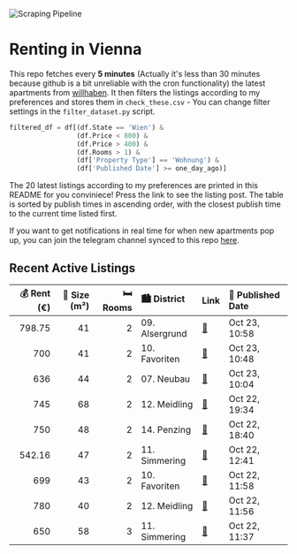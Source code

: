 ![Scraping Pipeline](https://github.com/AthomsG/renting-in-vienna/actions/workflows/run_pipeline.yml/badge.svg)


# Renting in Vienna

This repo fetches every **5 minutes** (Actually it's less than 30 minutes because github is a bit unreliable with the cron functionality) the latest apartments from [willhaben](https://www.willhaben.at/).
It then filters the listings according to my preferences and stores them in `check_these.csv` - You can change filter settings in the `filter_dataset.py` script.

```python
filtered_df = df[(df.State == 'Wien') & 
                 (df.Price < 800) &
                 (df.Price > 400) &
                 (df.Rooms > 1) &
                 (df['Property Type'] == 'Wohnung') &
                 (df['Published Date'] >= one_day_ago)]
```

The 20 latest listings according to my preferences are printed in this README for you conviniece! Press the link to see the listing post.
The table is sorted by publish times in ascending order, with the closest publish time to the current time listed first.

If you want to get notifications in real time for when new apartments pop up, you can join the telegram channel synced to this repo [here](https://t.me/+1HPAYOf5BSsyNTlk).

## Recent Active Listings

|   💰 Rent (€) |   📏 Size (m²) |   🛏️ Rooms | 🏙️ District    | Link                                                                                                                                                                                                           | 📅 Published Date   |
|-------------:|--------------:|-----------:|:---------------|:---------------------------------------------------------------------------------------------------------------------------------------------------------------------------------------------------------------|:-------------------|
|       798.75 |            41 |          2 | 09. Alsergrund | [🔗](https://www.willhaben.at/iad/immobilien/d/mietwohnungen/wien/wien-1090-alsergrund/1090-gr%C3%BCnentorgasse-26/u4-rossauer-l%C3%A4nde-ruhige-2-zimmerwohnung-unbefristet-zu-vergeben-1260424176/)           | Oct 23, 10:58      |
|       700    |            41 |          2 | 10. Favoriten  | [🔗](https://www.willhaben.at/iad/immobilien/d/mietwohnungen/wien/wien-1100-favoriten/neu-renovierte-2-zimmer-wohnung-mit-perfekter-%C3%B6ffentlicher-anbindung-ideal-f%C3%BCr-studenten-1429313660/)           | Oct 23, 10:48      |
|       636    |            44 |          2 | 07. Neubau     | [🔗](https://www.willhaben.at/iad/immobilien/d/mietwohnungen/wien/wien-1070-neubau/nachmieter-gesucht-f%C3%BCr-helle-ruhige-wohnung-%2844-mq%29--n%C3%A4he-lugner-city-kontakt-bitte-per-whats-upp-2055428666/) | Oct 23, 10:04      |
|       745    |            68 |          2 | 12. Meidling   | [🔗](https://www.willhaben.at/iad/immobilien/d/mietwohnungen/wien/wien-1120-meidling/u6-niederhofstra%C3%9Fe---2-zimmer-altbau-zu-vermieten-1198282431/)                                                        | Oct 22, 19:34      |
|       750    |            48 |          2 | 14. Penzing    | [🔗](https://www.willhaben.at/iad/immobilien/d/mietwohnungen/wien/wien-1140-penzing/vollm%C3%B6blierte-wohnung-mitte-november---mitte-april-1130935152/)                                                        | Oct 22, 18:40      |
|       542.16 |            47 |          2 | 11. Simmering  | [🔗](https://www.willhaben.at/iad/immobilien/d/mietwohnungen/wien/wien-1110-simmering/direktvergabe-wiener-wohnen-%28vormerkschein-30.09.2025%29-1588594983/)                                                   | Oct 22, 12:41      |
|       699    |            43 |          2 | 10. Favoriten  | [🔗](https://www.willhaben.at/iad/immobilien/d/mietwohnungen/wien/wien-1100-favoriten/kleinod-in-hauptbahnhof-n%C3%A4he-1477628273/)                                                                            | Oct 22, 11:58      |
|       780    |            40 |          2 | 12. Meidling   | [🔗](https://www.willhaben.at/iad/immobilien/d/mietwohnungen/wien/wien-1120-meidling/wohnung-mit-balkon-in-meidling-1141683514/)                                                                                | Oct 22, 11:56      |
|       650    |            58 |          3 | 11. Simmering  | [🔗](https://www.willhaben.at/iad/immobilien/d/mietwohnungen/wien/wien-1110-simmering/dreizimmer-gemeindewohnung-direktvergabe-ticket-vor-31.03.2025-1542849818/)                                               | Oct 22, 11:37      |
